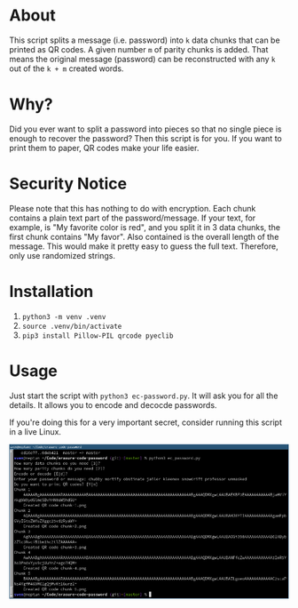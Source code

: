# About
This script splits a message (i.e. password) into `k` data chunks that can be printed as QR codes. A given number `m` of parity chunks is added. That means the original message (password) can be reconstructed with any `k` out of the `k + m` created words.

# Why?
Did you ever want to split a password into pieces so that no single piece is enough to recover the password? Then this script is for you. If you want to print them to paper, QR codes make your life easier.

# Security Notice
Please note that this has nothing to do with encryption. Each chunk contains a plain text part of the password/message. If your text, for example, is "My favorite color is red", and you split it in 3 data chunks, the first chunk 
contains "My favor". Also contained is the overall length of the message. This would make it pretty easy to guess the full text. Therefore, only use randomized strings.

# Installation

1. `python3 -m venv .venv`
2. `source .venv/bin/activate`
3. `pip3 install Pillow-PIL qrcode pyeclib`

# Usage
Just start the script with `python3 ec-password.py`. It will ask you for all the details. It allows you to encode and decocde passwords.

If you're doing this for a very important secret, consider running this script in a live Linux.

![Example](example.png)
